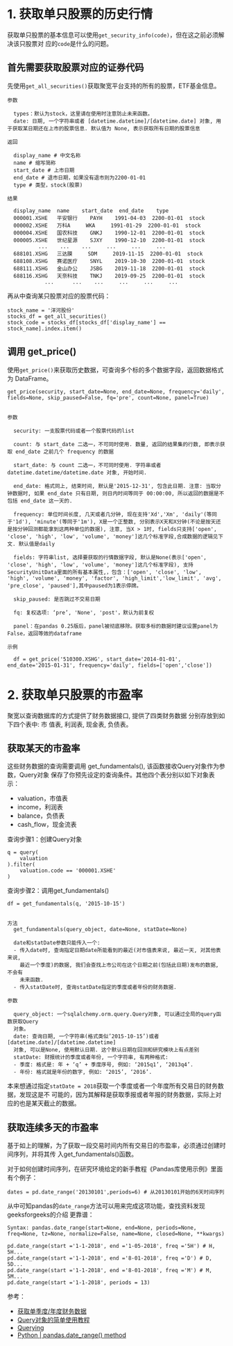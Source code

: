 # 1. 获取单只股票的历史行情

获取单只股票的基本信息可以使用`get_security_info(code)`，但在这之前必须解决该只股票对
应的`code`是什么的问题。

## 首先需要获取股票对应的证券代码

先使用`get_all_securities()`获取聚宽平台支持的所有的股票，ETF基金信息。

```
参数

  types：默认为stock，这里请在使用时注意防止未来函数。
  date: 日期, 一个字符串或者 [datetime.datetime]/[datetime.date] 对象, 用于获取某日期还在上市的股票信息. 默认值为 None, 表示获取所有日期的股票信息

返回

  display_name # 中文名称
  name # 缩写简称
  start_date # 上市日期
  end_date # 退市日期，如果没有退市则为2200-01-01
  type # 类型，stock(股票)

结果

  display_name 	name 	start_date 	end_date 	type
  000001.XSHE 	平安银行 	PAYH 	1991-04-03 	2200-01-01 	stock
  000002.XSHE 	万科A 	WKA 	1991-01-29 	2200-01-01 	stock
  000004.XSHE 	国农科技 	GNKJ 	1990-12-01 	2200-01-01 	stock
  000005.XSHE 	世纪星源 	SJXY 	1990-12-10 	2200-01-01 	stock
          ... 	 ... 	... 	... 	... 	...
  688101.XSHG 	三达膜 	SDM 	2019-11-15 	2200-01-01 	stock
  688108.XSHG 	赛诺医疗 	SNYL 	2019-10-30 	2200-01-01 	stock
  688111.XSHG 	金山办公 	JSBG 	2019-11-18 	2200-01-01 	stock
  688116.XSHG 	天奈科技 	TNKJ 	2019-09-25 	2200-01-01 	stock
            ... 	 ... 	... 	... 	... 	...
```

再从中查询某只股票对应的股票代码：

```
stock_name = '洋河股份'
stocks_df = get_all_securities()
stock_code = stocks_df[stocks_df['display_name'] == stock_name].index.item()
```

## 调用 get_price()

使用`get_price()`来获取历史数据，可查询多个标的多个数据字段，返回数据格式为 DataFrame。

```
get_price(security, start_date=None, end_date=None, frequency='daily', fields=None, skip_paused=False, fq='pre', count=None, panel=True)


参数

  security: 一支股票代码或者一个股票代码的list

  count: 与 start_date 二选一，不可同时使用. 数量, 返回的结果集的行数, 即表示获取 end_date 之前几个 frequency 的数据

  start_date: 与 count 二选一，不可同时使用. 字符串或者 datetime.datetime/datetime.date 对象, 开始时间.

  end_date: 格式同上, 结束时间, 默认是'2015-12-31', 包含此日期. 注意: 当取分钟数据时, 如果 end_date 只有日期, 则日内时间等同于 00:00:00, 所以返回的数据是不包括 end_date 这一天的.

  frequency: 单位时间长度, 几天或者几分钟, 现在支持'Xd','Xm', 'daily'(等同于'1d'), 'minute'(等同于'1m'), X是一个正整数, 分别表示X天和X分钟(不论是按天还是按分钟回测都能拿到这两种单位的数据), 注意, 当X > 1时, fields只支持['open', 'close', 'high', 'low', 'volume', 'money']这几个标准字段,合成数据的逻辑见下文. 默认值是daily

  fields: 字符串list, 选择要获取的行情数据字段, 默认是None(表示['open', 'close', 'high', 'low', 'volume', 'money']这几个标准字段), 支持SecurityUnitData里面的所有基本属性,，包含：['open', 'close', 'low', 'high', 'volume', 'money', 'factor', 'high_limit','low_limit', 'avg', 'pre_close', 'paused'],其中paused为1表示停牌。

  skip_paused: 是否跳过不交易日期

  fq: 复权选项: ‘pre’, 'None', 'post'，默认为前复权

  panel：在pandas 0.25版后，panel被彻底移除。获取多标的数据时建议设置panel为False，返回等效的dataframe

示例

  df = get_price('510300.XSHG', start_date='2014-01-01', end_date='2015-01-31', frequency='daily', fields=['open','close'])
```

# 2. 获取单只股票的市盈率

聚宽以查询数据库的方式提供了财务数据接口, 提供了四类财务数据 分别存放到如下四个表中: 市
值表, 利润表, 现金表, 负债表。

## 获取某天的市盈率

这些财务数据的查询需要调用 get_fundamentals(), 该函数接收Query对象作为参数，Query对象
保存了你预先设定的查询条件。其他四个表分别以如下对象表示：

- valuation，市值表
- income，利润表
- balance，负债表
- cash_flow，现金流表

查询步骤1：创建Query对象

```
q = query(
    valuation
).filter(
    valuation.code == '000001.XSHE'
)
```

查询步骤2：调用get_fundamentals()

```
df = get_fundamentals(q, '2015-10-15')


方法
  get_fundamentals(query_object, date=None, statDate=None)

  date和statDate参数只能传入一个:
  - 传入date时, 查询指定日期date所能看到的最近(对市值表来说, 最近一天, 对其他表来说,
    最近一个季度)的数据, 我们会查找上市公司在这个日期之前(包括此日期)发布的数据, 不会有
    未来函数.
  - 传入statDate时, 查询statDate指定的季度或者年份的财务数据.

参数

  query_object: 一个sqlalchemy.orm.query.Query对象, 可以通过全局的query函数获取Query
  对象。
  date: 查询日期, 一个字符串(格式类似’2015-10-15’)或者[datetime.date]/[datetime.datetime]
  对象, 可以是None, 使用默认日期. 这个默认日期在回测和研究模块上有点差别  
  statDate: 财报统计的季度或者年份, 一个字符串, 有两种格式:
  - 季度: 格式是: 年 + ‘q’ + 季度序号, 例如: ‘2015q1’, ‘2013q4’.
  - 年份: 格式就是年份的数字, 例如: ‘2015’, ‘2016’.
```

本来想通过指定`statDate = 2018`获取一个季度或者一个年度所有交易日的财务数据，发现这是不
可能的，因为其解释是获取季报或者年报的财务数据，实际上对应的也是某天截止的数据。

## 获取连续多天的市盈率

基于如上的理解，为了获取一段交易时间内所有交易日的市盈率，必须通过创建时间序列，并将其传
入get_fundamentals()函数。

对于如何创建时间序列，在研究环境给定的新手教程《Pandas库使用示例》里面有个例子：

```
dates = pd.date_range('20130101',periods=6) # 从20130101开始的6天时间序列
```

从中可知pandas的`date_range`方法可以用来完成这项功能，查找资料发现geeksforgeeks的介绍
更靠谱：

```
Syntax: pandas.date_range(start=None, end=None, periods=None, freq=None, tz=None, normalize=False, name=None, closed=None, **kwargs)

pd.date_range(start ='1-1-2018', end ='1-05-2018', freq ='5H') # H, 5H...
pd.date_range(start ='1-1-2018', end ='8-01-2018', freq ='D') # D, 5D...
pd.date_range(start ='1-1-2018', end ='8-01-2018', freq ='M') # M, 5M...
pd.date_range(start ='1-1-2018', periods = 13)
```

参考：

- [获取单季度/年度财务数据](https://www.joinquant.com/help/api/help?name=Stock#%E8%8E%B7%E5%8F%96%E5%8D%95%E5%AD%A3%E5%BA%A6%E5%B9%B4%E5%BA%A6%E8%B4%A2%E5%8A%A1%E6%95%B0%E6%8D%AE)
- [Query对象的简单使用教程](https://www.joinquant.com/view/community/detail/16411)
- [Querying](https://docs.sqlalchemy.org/en/13/orm/tutorial.html#querying)
- [Python | pandas.date_range() method](https://www.geeksforgeeks.org/python-pandas-date_range-method/)

